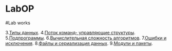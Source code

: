 # LabOP

#Lab works

3.[Типы данных]().
4.[Поток команд- управляющие структуры]().
5.[Подпрограммы]().
6.[Вычислительная сложность алгоритмов]().
7.[Ошибки и исключения]().
8.[Файлы и сериализация данных]().
9.[Модули и пакеты]().
